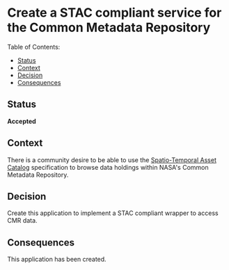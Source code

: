 # Create a STAC compliant service for the Common Metadata Repository

Table of Contents:
* [Status](#status)
* [Context](#context)
* [Decision](#decision)
* [Consequences](#consequences)

## Status

__Accepted__

## Context

There is a community desire to be able to use the [Spatio-Temporal Asset Catalog](https://stacspec.org/) specification to browse data holdings within NASA's Common Metadata Repository.

## Decision

Create this application to implement a STAC compliant wrapper to access CMR data.

## Consequences

This application has been created.
